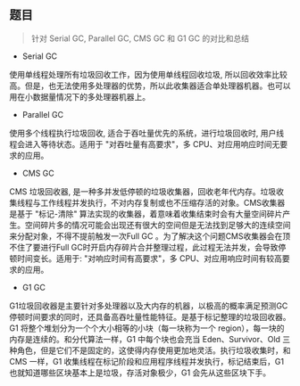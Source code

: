 ## 题目
> 针对 Serial GC, Parallel GC, CMS GC 和 G1 GC 的对比和总结

* Serial GC

使用单线程处理所有垃圾回收工作，因为使用单线程回收垃圾, 所以回收效率比较高。但是，也无法使用多处理器的优势，所以此收集器适合单处理器机器。也可以用在小数据量情况下的多处理器机器上。

* Parallel GC

使用多个线程执行垃圾回收, 适合于吞吐量优先的系统，进行垃圾回收时, 用户线程会进入等待状态。适用于 "对吞吐量有高要求"，多 CPU、对应用响应时间无要求的应用。

* CMS GC

CMS 垃圾回收器, 是一种多并发低停顿的垃圾收集器，回收老年代内存。垃圾收集线程与工作线程并发执行，不对内存复制或也不压缩存活的对象。CMS收集器是基于 "标记-清除" 算法实现的收集器，着意味着收集结束时会有大量空间碎片产生。空间碎片多的情况可能会出现还有很大的空间但是无法找到足够大的连续空间来分配对象，不得不提前触发一次Full GC
。为了解决这个问题CMS收集器会在顶不住了要进行Full GC时开启内存碎片合并整理过程，此过程无法并发，会导致停顿时间变长。适用于: "对响应时间有高要求"，多 CPU、对应用响应时间有较高要求的应用。

* G1 GC

G1垃圾回收器是主要针对多处理器以及大内存的机器，以极高的概率满足预测GC停顿时间要求的同时，还具备高吞吐量性能特征。是基于标记整理的垃圾回收器。G1 将整个堆划分为一个个大小相等的小块（每一块称为一个 region），每一块的内存是连续的。和分代算法一样，G1 中每个块也会充当 Eden、Survivor、Old
 三种角色，但是它们不是固定的，这使得内存使用更加地灵活。执行垃圾收集时，和 CMS 一样，G1 收集线程在标记阶段和应用程序线程并发执行，标记结束后，G1 也就知道哪些区块基本上是垃圾，存活对象极少，G1 会先从这些区块下手。